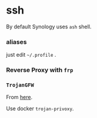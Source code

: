 # ssh

By default Synology uses `ash` shell.

### aliases

just edit `~/.profile` .



### Reverse Proxy with `frp`



### `TrojanGFW`

From [here](https://post.smzdm.com/p/aekz897q/).

Use docker `trojan-privoxy`.





